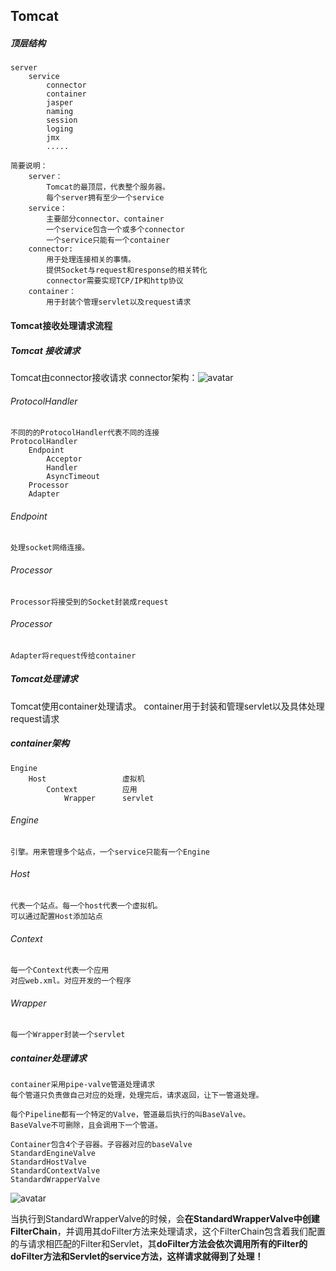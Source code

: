 ## Tomcat 

##### 顶层结构
    server
        service
            connector
            container
            jasper
            naming
            session
            loging
            jmx
            .....
    
    简要说明：
        server：
            Tomcat的最顶层，代表整个服务器。
            每个server拥有至少一个service
        service：
            主要部分connector、container
            一个service包含一个或多个connector
            一个service只能有一个container
        connector:
            用于处理连接相关的事情。
            提供Socket与request和response的相关转化
            connector需要实现TCP/IP和http协议
        container：
            用于封装个管理servlet以及request请求
            

#### Tomcat接收处理请求流程
##### Tomcat 接收请求
Tomcat由connector接收请求
connector架构：![avatar](/img/connector.png)

###### ProtocolHandler
    不同的的ProtocolHandler代表不同的连接
    ProtocolHandler
        Endpoint
            Acceptor
            Handler  
            AsyncTimeout
        Processor   
        Adapter

###### Endpoint
    处理socket网络连接。
###### Processor   
    Processor将接受到的Socket封装成request
###### Processor   
    Adapter将request传给container

##### Tomcat处理请求
Tomcat使用container处理请求。
container用于封装和管理servlet以及具体处理request请求
#####  container架构
    Engine
        Host                 虚拟机
            Context          应用
                Wrapper      servlet

###### Engine
    引擎。用来管理多个站点，一个service只能有一个Engine
###### Host
    代表一个站点。每一个host代表一个虚拟机。
    可以通过配置Host添加站点
###### Context
    每一个Context代表一个应用
    对应web.xml。对应开发的一个程序
###### Wrapper
    每一个Wrapper封装一个servlet
    
##### container处理请求
    container采用pipe-valve管道处理请求
    每个管道只负责做自己对应的处理，处理完后，请求返回，让下一管道处理。

    每个Pipeline都有一个特定的Valve，管道最后执行的叫BaseValve。
    BaseValve不可删除，且会调用下一个管道。

    Container包含4个子容器。子容器对应的baseValve
    StandardEngineValve
    StandardHostValve
    StandardContextValve
    StandardWrapperValve

![avatar](/img/container.png)

当执行到StandardWrapperValve的时候，会**在StandardWrapperValve中创建FilterChain**，并调用其doFilter方法来处理请求，这个FilterChain包含着我们配置的与请求相匹配的Filter和Servlet，其**doFilter方法会依次调用所有的Filter的doFilter方法和Servlet的service方法，这样请求就得到了处理！**





